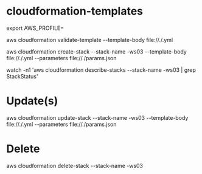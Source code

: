# cloudformation-templates

export AWS_PROFILE=<aws-profile>

aws cloudformation validate-template --template-body file://./<stack>.yml

aws cloudformation create-stack --stack-name <env>-ws03 --template-body file://./<stack>.yml --parameters file://./params.json

watch -n1 'aws cloudformation describe-stacks --stack-name <env>-ws03 | grep StackStatus'

# Update(s)
aws cloudformation update-stack --stack-name <env>-ws03 --template-body file://./<stack>.yml --parameters file://./params.json

# Delete
aws cloudformation delete-stack --stack-name <env>-ws03

